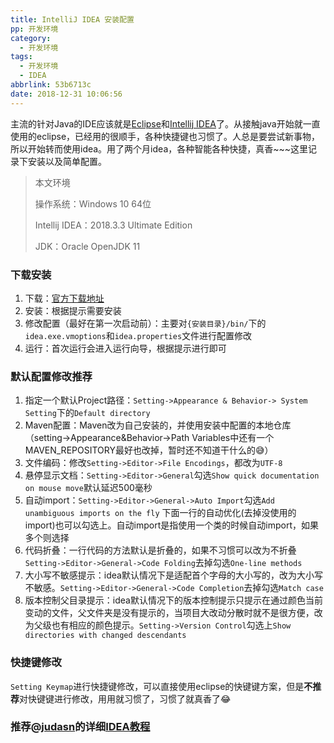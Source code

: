 ```yaml
---
title: IntelliJ IDEA 安装配置
pp: 开发环境
category:
  - 开发环境
tags:
  - 开发环境
  - IDEA
abbrlink: 53b6713c
date: 2018-12-31 10:06:56
---
```




主流的针对Java的IDE应该就是[Eclipse](https://www.eclipse.org/)和[Intellij IDEA](https://www.jetbrains.com/idea/)了。从接触java开始就一直使用的eclipse，已经用的很顺手，各种快捷键也习惯了。人总是要尝试新事物，所以开始转而使用idea。用了两个月idea，各种智能各种快捷，真香~~~这里记录下安装以及简单配置。

> 本文环境
>
> 操作系统：Windows 10 64位
>
> Intellij IDEA：2018.3.3 Ultimate Edition
>
> JDK：Oracle OpenJDK 11

<!-- more -->

### 下载安装

1. 下载：[官方下载地址](https://www.jetbrains.com/idea/download/ )
2. 安装：根据提示需要安装
3. 修改配置（最好在第一次启动前）：主要对`{安装目录}/bin/`下的`idea.exe.vmoptions`和`idea.properties`文件进行配置修改
4. 运行：首次运行会进入运行向导，根据提示进行即可



### 默认配置修改推荐

1. 指定一个默认Project路径：`Setting->Appearance & Behavior-> System Setting`下的`Default directory`
2. Maven配置：Maven改为自己安装的，并使用安装中配置的本地仓库（setting->Appearance&Behavior->Path Variables中还有一个MAVEN_REPOSITORY最好也改掉，暂时还不知道干什么的:sweat_smile:）
3. 文件编码：修改`Setting->Editor->File Encodings`，都改为`UTF-8`
4. 悬停显示文档：`Setting->Editor->General`勾选`Show quick documentation on mouse move`默认延迟500毫秒
5. 自动import：`Setting->Editor->General->Auto Import`勾选`Add unambiguous imports on the fly` 下面一行的自动优化(去掉没使用的import)也可以勾选上。自动import是指使用一个类的时候自动import，如果多个则选择
6. 代码折叠：一行代码的方法默认是折叠的，如果不习惯可以改为不折叠`Setting->Editor->General->Code Folding`去掉勾选`One-line methods` 
7. 大小写不敏感提示：idea默认情况下是适配首个字母的大小写的，改为大小写不敏感。`Setting->Editor->General->Code Completion`去掉勾选`Match case`
8. 版本控制父目录提示：idea默认情况下的版本控制提示只提示在通过颜色当前变动的文件，父文件夹是没有提示的，当项目大改动分散时就不是很方便，改为父级也有相应的颜色提示。`Setting->Version Control`勾选上`Show directories with changed descendants`

### 快捷键修改

`Setting Keymap`进行快捷键修改，可以直接使用eclipse的快键键方案，但是**不推荐**对快键键进行修改，用用就习惯了，习惯了就真香了:joy:

### 推荐@[judasn](https://github.com/judasn)的详细[IDEA教程](https://github.com/judasn/IntelliJ-IDEA-Tutorial)
